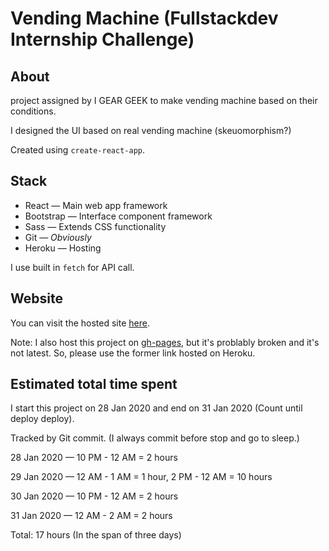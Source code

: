 # Vending Machine (Fullstackdev Internship Challenge)

## About

project assigned by I GEAR GEEK to make vending machine based on their conditions.

I designed the UI based on real vending machine (skeuomorphism?)

Created using `create-react-app`.

## Stack

 - React — Main web app framework
 - Bootstrap — Interface component framework
 - Sass — Extends CSS functionality
 - Git — *Obviously*
 - Heroku — Hosting

I use built in `fetch` for API call.

## Website

You can visit the hosted site [here](https://beam41-internship.herokuapp.com/).

Note: I also host this project on [gh-pages](https://beam41.github.io/fullstackdev-internship-challenge), but it's problably broken and it's not latest. So, please use the former link hosted on Heroku.

## Estimated total time spent

I start this project on 28 Jan 2020 and end on 31 Jan 2020 (Count until deploy deploy).

Tracked by Git commit. (I always commit before stop and go to sleep.)

28 Jan 2020 — 10 PM - 12 AM = 2 hours

29 Jan 2020 — 12 AM - 1 AM = 1 hour, 2 PM - 12 AM = 10 hours

30 Jan 2020 — 10 PM - 12 AM = 2 hours

31 Jan 2020 — 12 AM - 2 AM = 2 hours

Total: 17 hours (In the span of three days)